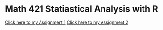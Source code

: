 # Math 421 Statiastical Analysis with R 

[Click here to my Assignment 1](Assignment1.html)
[Click here to my Assignment 2](Assignment2.html)